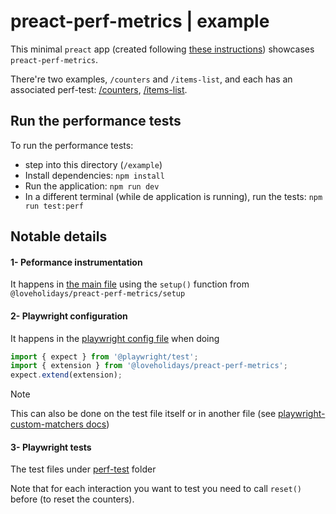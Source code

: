 # preact-perf-metrics | example

This minimal `preact` app (created following [these instructions](https://preactjs.com/guide/v10/getting-started#create-a-vite-powered-preact-app)) showcases `preact-perf-metrics`.

There're two examples, `/counters` and `/items-list`, and each has an associated perf-test: [/counters](perf-test/counter.spec.ts), [/items-list](perf-test/listitem.spec.ts).

## Run the performance tests

To run the performance tests:

* step into this directory (`/example`)
* Install dependencies: `npm install`
* Run the application: `npm run dev`
* In a different terminal (while de application is running), run the tests: `npm run test:perf`


## Notable details

#### 1- Peformance instrumentation

It happens in [the main file](src/index.jsx) using the `setup()` function from `@loveholidays/preact-perf-metrics/setup`

#### 2- Playwright configuration

It happens in the [playwright config file](playwright.config.js) when doing

```js
import { expect } from '@playwright/test';
import { extension } from '@loveholidays/preact-perf-metrics';
expect.extend(extension);
```

> [!NOTE]
> This can also be done on the test file itself or in another file (see [playwright-custom-matchers docs](https://playwright.dev/docs/test-assertions#add-custom-matchers-using-expectextend))

#### 3- Playwright tests

The test files under [perf-test](perf-test/) folder

Note that for each interaction you want to test you need to call `reset()` before (to reset the counters).